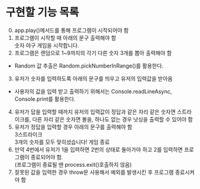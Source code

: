 # 구현할 기능 목록

0. app.play()메서드를 통해 프로그램이 시작되어야 함
   <br>
1. 프로그램이 시작할 때 아래의 문구 출력해야 함
   <br/>
   숫자 야구 게임을 시작합니다.
   <br/>
2. 프로그램은 랜덤으로 1~9까지의 각기 다른 숫자 3개를 뽑아 출력해야 함

-   Random 값 추출은 Random.pickNumberInRange()를 활용한다.
    <br/>

3. 유저가 숫자를 입력하도록 아래의 문구를 띄우고 유저의 입력값을 받아옴

-   사용자의 값을 입력 받고 출력하기 위해서는 Console.readLineAsync, Console.print를 활용한다.

4. 유저가 답을 입력할 때까지 유저의 입력값이 정답과 같은 자리 같은 숫자면 스트라이크를, 다른 자리 같은 숫자면 볼을, 하나도 없는 경우 낫싱을 출력할 수 있어야 함
   <br/>
5. 유저가 정답을 입력할 경우 아래의 문구를 출력해야 함
   <br/>
   3스트라이크
   <br/>
   3개의 숫자를 모두 맞히셨습니다! 게임 종료
   <br/>
6. 만약 4번에서 유저가 1을 입력하면 2번의 상태로 돌아가야 하고 2를 입력하면 프로그램이 종료되어야 함.
   <br/>
   (프로그램이 종료될 땐 process.exit()호출하지 않음)
   <br/>
7. 잘못된 값을 입력한 경우 throw문 사용해서 예외를 발생시킨 후 프로그램 종료시켜야 함
   <br/>
